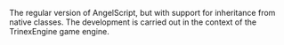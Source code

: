 The regular version of AngelScript, but with support for inheritance from native classes. The development is carried out in the context of the TrinexEngine game engine.
